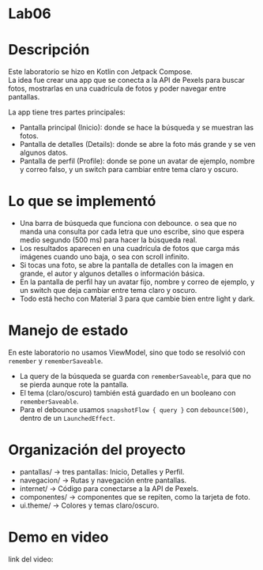# Lab06

# Descripción
Este laboratorio se hizo en Kotlin con Jetpack Compose.  
La idea fue crear una app que se conecta a la API de Pexels para buscar fotos, mostrarlas en una cuadrícula de fotos y poder navegar entre pantallas.  

La app tiene tres partes principales:
- Pantalla principal (Inicio): donde se hace la búsqueda y se muestran las fotos.
- Pantalla de detalles (Details): donde se abre la foto más grande y se ven algunos datos.
- Pantalla de perfil (Profile): donde se pone un avatar de ejemplo, nombre y correo falso, y un switch para cambiar entre tema claro y oscuro.


# Lo que se implementó
- Una barra de búsqueda que funciona con debounce. o sea que no manda una consulta por cada letra que uno escribe, sino que espera medio segundo (500 ms) para hacer la búsqueda real.  
- Los resultados aparecen en una cuadrícula de fotos que carga más imágenes cuando uno baja, o sea con scroll infinito.  
- Si tocas una foto, se abre la pantalla de detalles con la imagen en grande, el autor y algunos detalles o información básica.  
- En la pantalla de perfil hay un avatar fijo, nombre y correo de ejemplo, y un switch que deja cambiar entre tema claro y oscuro.  
- Todo está hecho con Material 3 para que cambie bien entre light y dark.  


# Manejo de estado
En este laboratorio no usamos ViewModel, sino que todo se resolvió con `remember` y `rememberSaveable`.  
- La query de la búsqueda se guarda con `rememberSaveable`, para que no se pierda aunque rote la pantalla.  
- El tema (claro/oscuro) también está guardado en un booleano con `rememberSaveable`.  
- Para el debounce usamos `snapshotFlow { query }` con `debounce(500)`, dentro de un `LaunchedEffect`.  


# Organización del proyecto
- pantallas/ → tres pantallas: Inicio, Detalles y Perfil.  
- navegacion/ → Rutas y navegación entre pantallas.  
- internet/ → Código para conectarse a la API de Pexels.  
- componentes/ → componentes que se repiten, como la tarjeta de foto.  
- ui.theme/ → Colores y temas claro/oscuro.  


# Demo en video
link del video: 






